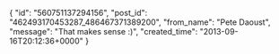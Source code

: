  {
   "id": "560751137294156",
   "post_id": "462493170453287_486467371389200",
   "from_name": "Pete Daoust",
   "message": "That makes sense :)",
   "created_time": "2013-09-16T20:12:36+0000"
 }
